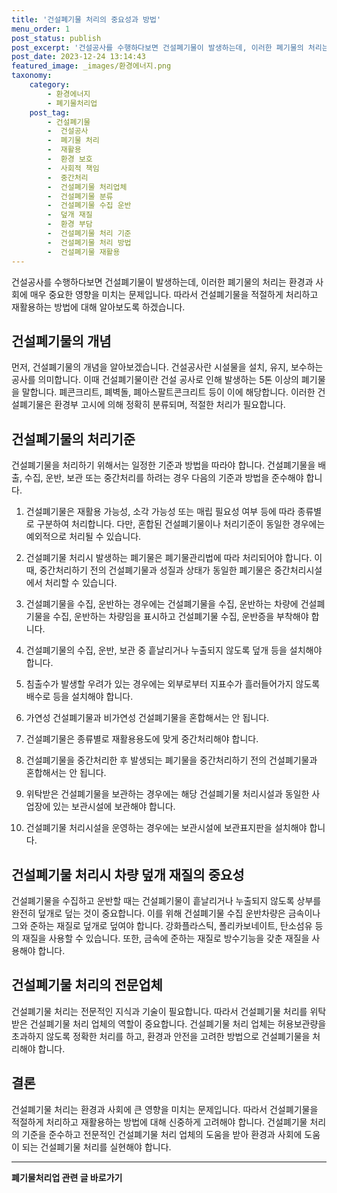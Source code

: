 ```yaml
---
title: '건설폐기물 처리의 중요성과 방법'
menu_order: 1
post_status: publish
post_excerpt: '건설공사를 수행하다보면 건설폐기물이 발생하는데, 이러한 폐기물의 처리는 환경과 사회에 매우 중요한 영향을 미치는 문제입니다. 따라서 건설폐기물을 적절하게 처리하고 재활용하는 방법에 대해 알아보도록 하겠습니다.'
post_date: 2023-12-24 13:14:43
featured_image: _images/환경에너지.png
taxonomy:
    category:
        - 환경에너지
        - 폐기물처리업
    post_tag:
        - 건설폐기물
        -  건설공사
        -  폐기물 처리
        -  재활용
        -  환경 보호
        -  사회적 책임
        -  중간처리
        -  건설폐기물 처리업체
        -  건설폐기물 분류
        -  건설폐기물 수집 운반
        -  덮개 재질
        -  환경 부담
        -  건설폐기물 처리 기준
        -  건설폐기물 처리 방법
        -  건설폐기물 재활용
---
```



건설공사를 수행하다보면 건설폐기물이 발생하는데, 이러한 폐기물의 처리는 환경과 사회에 매우 중요한 영향을 미치는 문제입니다. 따라서 건설폐기물을 적절하게 처리하고 재활용하는 방법에 대해 알아보도록 하겠습니다.

## 건설폐기물의 개념

먼저, 건설폐기물의 개념을 알아보겠습니다. 건설공사란 시설물을 설치, 유지, 보수하는 공사를 의미합니다. 이때 건설폐기물이란 건설 공사로 인해 발생하는 5톤 이상의 폐기물을 말합니다. 폐콘크리트, 폐벽돌, 폐아스팔트콘크리트 등이 이에 해당합니다. 이러한 건설폐기물은 환경부 고시에 의해 정확히 분류되며, 적절한 처리가 필요합니다.

## 건설폐기물의 처리기준

건설폐기물을 처리하기 위해서는 일정한 기준과 방법을 따라야 합니다. 건설폐기물을 배출, 수집, 운반, 보관 또는 중간처리를 하려는 경우 다음의 기준과 방법을 준수해야 합니다.

1. 건설폐기물은 재활용 가능성, 소각 가능성 또는 매립 필요성 여부 등에 따라 종류별로 구분하여 처리합니다. 다만, 혼합된 건설폐기물이나 처리기준이 동일한 경우에는 예외적으로 처리될 수 있습니다.

2. 건설폐기물 처리시 발생하는 폐기물은 폐기물관리법에 따라 처리되어야 합니다. 이때, 중간처리하기 전의 건설폐기물과 성질과 상태가 동일한 폐기물은 중간처리시설에서 처리할 수 있습니다.

3. 건설폐기물을 수집, 운반하는 경우에는 건설폐기물을 수집, 운반하는 차량에 건설폐기물을 수집, 운반하는 차량임을 표시하고 건설폐기물 수집, 운반증을 부착해야 합니다.

4. 건설폐기물의 수집, 운반, 보관 중 흩날리거나 누출되지 않도록 덮개 등을 설치해야 합니다.

5. 침출수가 발생할 우려가 있는 경우에는 외부로부터 지표수가 흘러들어가지 않도록 배수로 등을 설치해야 합니다.

6. 가연성 건설폐기물과 비가연성 건설폐기물을 혼합해서는 안 됩니다.

7. 건설폐기물은 종류별로 재활용용도에 맞게 중간처리해야 합니다.

8. 건설폐기물을 중간처리한 후 발생되는 폐기물을 중간처리하기 전의 건설폐기물과 혼합해서는 안 됩니다.

9. 위탁받은 건설폐기물을 보관하는 경우에는 해당 건설폐기물 처리시설과 동일한 사업장에 있는 보관시설에 보관해야 합니다.

10. 건설폐기물 처리시설을 운영하는 경우에는 보관시설에 보관표지판을 설치해야 합니다.

## 건설폐기물 처리시 차량 덮개 재질의 중요성

건설폐기물을 수집하고 운반할 때는 건설폐기물이 흩날리거나 누출되지 않도록 상부를 완전히 덮개로 덮는 것이 중요합니다. 이를 위해 건설폐기물 수집 운반차량은 금속이나 그와 준하는 재질로 덮개로 덮여야 합니다. 강화플라스틱, 폴리카보네이트, 탄소섬유 등의 재질을 사용할 수 있습니다. 또한, 금속에 준하는 재질로 방수기능을 갖춘 재질을 사용해야 합니다.

## 건설폐기물 처리의 전문업체

건설폐기물 처리는 전문적인 지식과 기술이 필요합니다. 따라서 건설폐기물 처리를 위탁받은 건설폐기물 처리 업체의 역할이 중요합니다. 건설폐기물 처리 업체는 허용보관량을 초과하지 않도록 정확한 처리를 하고, 환경과 안전을 고려한 방법으로 건설폐기물을 처리해야 합니다.

## 결론

건설폐기물 처리는 환경과 사회에 큰 영향을 미치는 문제입니다. 따라서 건설폐기물을 적절하게 처리하고 재활용하는 방법에 대해 신중하게 고려해야 합니다. 건설폐기물 처리의 기준을 준수하고 전문적인 건설폐기물 처리 업체의 도움을 받아 환경과 사회에 도움이 되는 건설폐기물 처리를 실현해야 합니다.
<!-- wp:separator -->
<hr class="wp-block-separator has-alpha-channel-opacity"/>
<!-- /wp:separator -->

<!-- wp:group {"backgroundColor":"base","layout":{"type":"constrained"}} -->
<div class="wp-block-group has-base-background-color has-background"><!-- wp:paragraph {"align":"center","fontSize":"medium"} -->
<p class="has-text-align-center has-large-font-size"><strong>폐기물처리업 관련 글 바로가기</strong></p>
<!-- /wp:paragraph -->


<!-- wp:latest-posts
{"categories":[{"id":35272,"count":19,"description":"","link":"https://uknowlaw.com/category/%ed%8f%90%ea%b8%b0%eb%ac%bc%ec%b2%98%eb%a6%ac%ec%97%85/","name":"폐기물처리업","slug":"폐기물처리업","taxonomy":"category","parent":0,"meta":[],"_links":{"self":[{"href":"https://uknowlaw.com/wp-json/wp/v2/categories/35272"}],"collection":[{"href":"https://uknowlaw.com/wp-json/wp/v2/categories"}],"about":[{"href":"https://uknowlaw.com/wp-json/wp/v2/taxonomies/category"}],"wp:post_type":[{"href":"https://uknowlaw.com/wp-json/wp/v2/posts?categories=35272"}],"curies":[{"name":"wp","href":"https://api.w.org/{rel}","templated":true}]}}],"postsToShow":100,"excerptLength":28,"postLayout":"grid","columns":2,"featuredImageAlign":"left","featuredImageSizeSlug":"large","fontSize":"small"} /--></div>
<!-- /wp:group -->